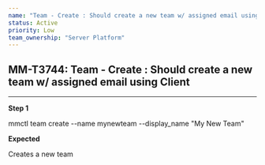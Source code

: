 ```yaml
---
name: "Team - Create : Should create a new team w/ assigned email using Client"
status: Active
priority: Low
team_ownership: "Server Platform"
---
```


## MM-T3744: Team - Create : Should create a new team w/ assigned email using Client

---

**Step 1**

mmctl team create --name mynewteam --display\_name "My New Team"

**Expected**

Creates a new team
